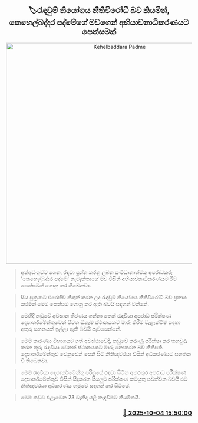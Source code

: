 <p align='center'><b><h2 align='center' title='Kehelbaddara Padme's mother files petition with Court of Appeal, claiming detention order is illegal'>🏷රැඳවුම් නියෝගය නීතිවිරෝධී බව කියමින්, කෙහෙල්බද්දර පද්මේගේ මවගෙන් අභියාචනාධිකරණයට පෙත්සමක්</h2></b></p>
<p align='center'><img src='https://helakuru.sgp1.cdn.digitaloceanspaces.com/esana/images/lib/kehelbaddara-padme-iop.jpg' width='600' alt='Kehelbaddara Padme's mother files petition with Court of Appeal, claiming detention order is illegal'></p>

> අත්අඩංගුවට ගෙන, රඳවා ප්‍රශ්න කරනු ලබන සංවිධානාත්මක අපරාධකරු 'කෙහෙල්බද්දර පද්මේ' නැමැත්තාගේ මව විසින් අභියාචනාධිකරණයට රිට් පෙත්සමක් ගොනු කර තිබෙනවා.

> සිය පුත්‍රයාට එරෙහිව නිකුත් කරන ලද රැඳවුම් නියෝගය නීතිවිරෝධී බව ප්‍රකාශ කරමින් මෙම පෙත්සම ගොනු කර ඇති බවයි සඳහන් වන්නේ.

> මෙහිදී නඩුවේ අවසාන තීරණය ගන්නා තෙක් රැඳවියා අපරාධ පරීක්ෂණ දෙපාර්තමේන්තුවෙන් පිටත ඕනෑම ස්ථානයකට මාරු කිරීම වැළැක්වීම සඳහා අතුරු සහනයක් ඉල්ලා ඇති බවයි පැවසෙන්නේ.

> මෙම කාරණය විභාගයට ගත් අවස්ථාවේදී, නඩුවේ කරුණු පරීක්ෂා කර තහවුරු කරන තුරු රැඳවියා වෙනත් ස්ථානයකට මාරු නොකරන බව නීතිපති දෙපාර්තමේන්තුව වෙනුවෙන් පෙනී සිටි නීතීඥවරයා විසින් අධිකරණයට සහතික වී තිබෙනවා.

> මෙම රැඳවියා දෙපාර්තමේන්තු පරිශ්‍රයේ රඳවා සිටින අතරතුර අපරාධ පරීක්ෂණ දෙපාර්තමේන්තුව විසින් සිදුකරන සියලුම පරීක්ෂණ කටයුතු පවත්වන බවයි එම නීතීඥවරයා අධිකරණය හමුවේ සඳහන් කර සිටියේ.

> මෙම නඩුව එළැඹෙන 23 වැනිදා යළි කැඳවීමට නියමිතයි.



<h3 align='right'><a href='https://www.helakuru.lk/esana/p/114229/'>📅 2025-10-04 15:50:00</a></h3>
